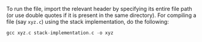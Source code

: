 To run the file, import the relevant header by specifying its entire file path (or use double quotes if it is present in the same directory).
For compiling a file (say ```xyz.c```) using the stack implementation, do the following:
```c
gcc xyz.c stack-implementation.c -o xyz
```
